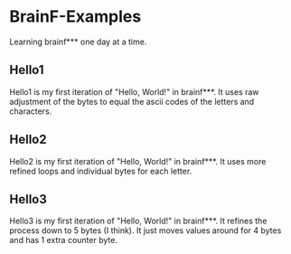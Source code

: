 # BrainF-Examples
Learning brainf*** one day at a time.
## Hello1
Hello1 is my first iteration of "Hello, World!" in brainf***. It uses raw adjustment of the bytes to equal the ascii codes of the letters and characters.
## Hello2
Hello2 is my first iteration of "Hello, World!" in brainf***. It uses more refined loops and individual bytes for each letter.
## Hello3
Hello3 is my first iteration of "Hello, World!" in brainf***. It refines the process down to 5 bytes (I think). It just moves values around for 4 bytes and has 1 extra counter byte.
